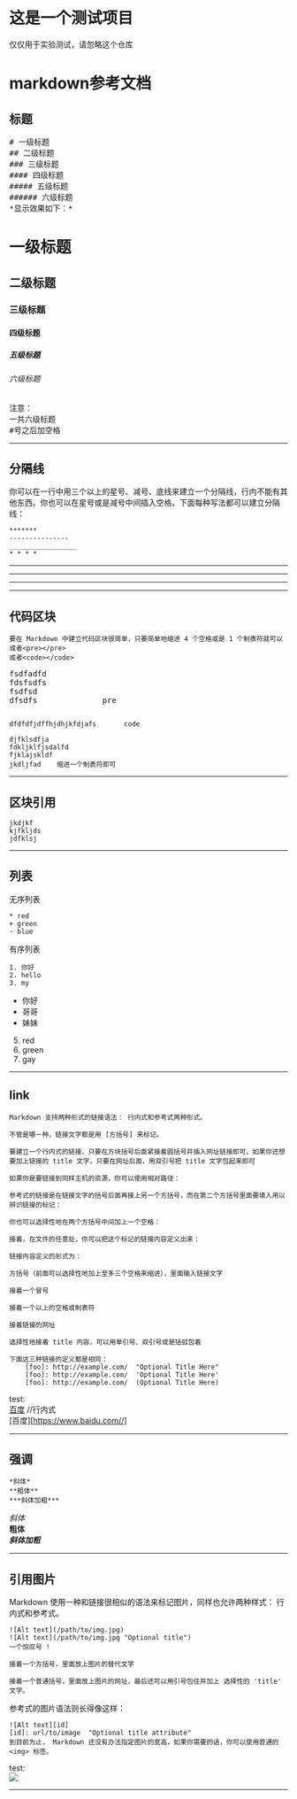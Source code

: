 # 这是一个测试项目
  仅仅用于实验测试，请忽略这个仓库   
  
 
 # markdown参考文档
## 标题

<pre>
# 一级标题
## 二级标题
### 三级标题
#### 四级标题
##### 五级标题
###### 六级标题
*显示效果如下：*
</pre>
# 一级标题
## 二级标题
### 三级标题
#### 四级标题
##### 五级标题
###### 六级标题
<pre>
注意：
一共六级标题
#号之后加空格
</pre>
***********
## 分隔线
你可以在一行中用三个以上的星号、减号、底线来建立一个分隔线，行内不能有其他东西。你也可以在星号或是减号中间插入空格。下面每种写法都可以建立分隔线：

    *******
    ---------------
    _________________
    * * * *

*******
---------------
_________________
* * * *
## 代码区块
    要在 Markdown 中建立代码区块很简单，只要简单地缩进 4 个空格或是 1 个制表符就可以
    或者<pre></pre>
    或者<code></code>
<pre>
fsdfadfd
fdsfsdfs
fsdfsd
dfsdfs              pre
</pre>
<code>
dfdfdfjdffhjdhjkfdjafs       code
</code>

    djfklsdfja
    fdkljklfjsdalfd
    fjklajskldf
    jkdljfad    缩进一个制表符即可
__________________________
## 区块引用
    jkdjkf
    kjfkljds
    jdfklsj
**********************
## 列表
无序列表

    * red
    + green
    - blue
有序列表
    
    1. 你好
    2. hello
    3. my
+ 你好
+ 哥哥
+ 妹妹
5. red
3. green
2. gay
______________
## link
    Markdown 支持两种形式的链接语法： 行内式和参考式两种形式。

    不管是哪一种，链接文字都是用 [方括号] 来标记。

    要建立一个行内式的链接，只要在方块括号后面紧接着圆括号并插入网址链接即可，如果你还想要加上链接的 title 文字，只要在网址后面，用双引号把 title 文字包起来即可

    如果你是要链接到同样主机的资源，你可以使用相对路径：

    参考式的链接是在链接文字的括号后面再接上另一个方括号，而在第二个方括号里面要填入用以辨识链接的标记：

    你也可以选择性地在两个方括号中间加上一个空格：

    接着，在文件的任意处，你可以把这个标记的链接内容定义出来：

    链接内容定义的形式为：

    方括号（前面可以选择性地加上至多三个空格来缩进），里面输入链接文字

    接着一个冒号

    接着一个以上的空格或制表符

    接着链接的网址

    选择性地接着 title 内容，可以用单引号、双引号或是括弧包着

    下面这三种链接的定义都是相同：
        [foo]: http://example.com/  "Optional Title Here"
        [foo]: http://example.com/  'Optional Title Here'
        [foo]: http://example.com/  (Optional Title Here)

test:   
[百度](https://www.baidu.com// "baidu")
//行内式    
[百度][https://www.baidu.com//]
_________________
## 强调
    *斜体*  
    **粗体**    
    ***斜体加粗***
*斜体*  
**粗体**    
***斜体加粗***
___________________
## 引用图片
Markdown 使用一种和链接很相似的语法来标记图片，同样也允许两种样式： 行内式和参考式。

    ![Alt text](/path/to/img.jpg)
    ![Alt text](/path/to/img.jpg "Optional title")
    一个惊叹号 !

    接着一个方括号，里面放上图片的替代文字

    接着一个普通括号，里面放上图片的网址，最后还可以用引号包住并加上 选择性的 'title' 文字。 

参考式的图片语法则长得像这样：

    ![Alt text][id]
    [id]: url/to/image  "Optional title attribute"
    到目前为止， Markdown 还没有办法指定图片的宽高，如果你需要的话，你可以使用普通的 <img> 标签。

test:   
![](/E:/project/note/1.jpg)
___________________________






